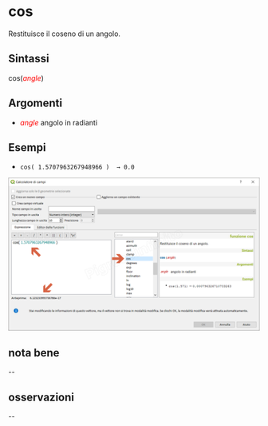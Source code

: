 # cos

Restituisce il coseno di un angolo.

## Sintassi

cos(_<span style="color:red;">angle</span>_)

## Argomenti

* _<span style="color:red;">angle</span>_ angolo in radianti

## Esempi

* `cos( 1.5707963267948966 )  → 0.0`

![](/img/matematica/cos/cos1.png)

## nota bene

--

## osservazioni

--
